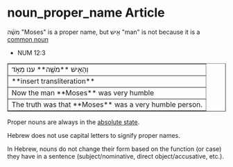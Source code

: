# noun_proper_name Article

מֹשֶׁ֗ה "Moses" is a proper name, but אִ֖ישׁ "man" is not because it is a [common noun](https://git.door43.org/Door43/en-uhg/_edit/master/content/noun_common/02.md)

* NUM 12:3
<table border="1" class="docutils">
<colgroup>
<col width="100%" />
</colgroup>
<tbody valign="top">
<tr class="row-odd"><td>וְהָאִ֥ישׁ **מֹשֶׁ֖ה** ענו מְאֹ֑ד</td>
</tr>
<tr class="row-even"><td>**insert transliteration**</td>
</tr>
<tr class="row-odd"><td>Now the man **Moses** was very humble</td>
</tr>
<tr class="row-even"><td>The truth was that **Moses** was a very humble person.</td>
</tr>
</tbody>
</table>


Proper nouns are always in the [absolute state](https://git.door43.org/Door43/en-uhg/src/master/content/state_absolute/02.md). 

Hebrew does not use capital letters to signify proper names.

In Hebrew, nouns do not change their form based on the function (or case) they have in a sentence (subject/nominative, direct object/accusative, etc.).